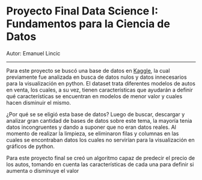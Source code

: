 
<h1>Proyecto Final Data Science I: Fundamentos para la Ciencia de Datos</h1>
<p>Autor: Emanuel Lincic</p><hr>

<p>Para este proyecto se buscó una base de datos en <a href="https://www.kaggle.com/datasets/andreinovikov/used-cars-dataset/data">Kaggle</a>, la cual previamente fue analizada en busca de datos nulos y datos innecesarios para la visualización en python. El dataset trata diferentes modelos de autos en venta, los cuales, a su vez, tienen características que ayudarán a definir qué características se encuentran en modelos de menor valor y cuales hacen disminuir el mismo.</p>
<p>¿Por qué se se eligió esta base de datos? Luego de buscar, descargar y analizar gran cantidad de bases de datos sobre este tema, la mayoría tenia datos incongruentes y dando a suponer que no eran datos reales. Al momento de realizar la limpieza, se eliminaron filas y columnas en las cuales se encontraban datos los cuales no servirían para la visualización en gráficos de python.</p>
<p>Para este proyecto final se creó un algoritmo capaz de predecir el precio de los autos, tomando en cuenta las características de cada una para definir si aumenta o disminuye el valor</p>